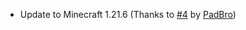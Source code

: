 * Update to Minecraft 1.21.6 (Thanks to [#4](https://github.com/replaceitem/secret-spectator/pull/4) by [PadBro](https://github.com/PadBro))